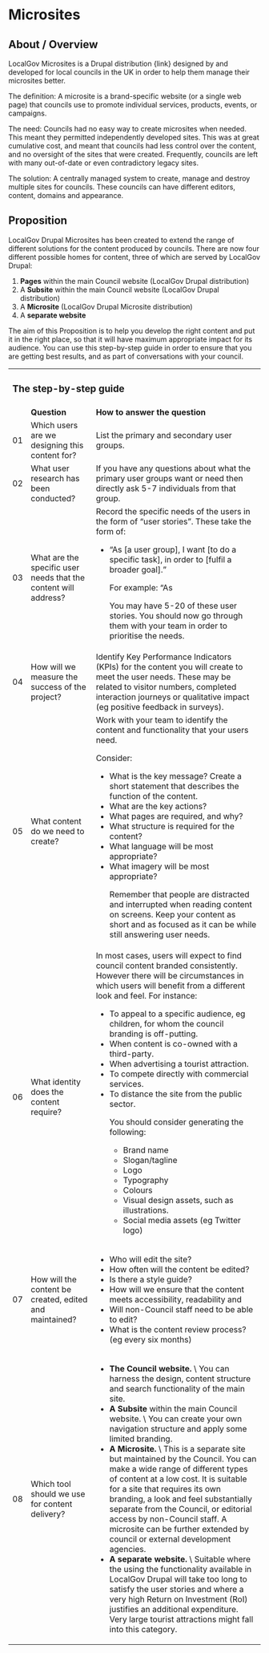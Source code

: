 # Microsites

## About / Overview

LocalGov Microsites is a Drupal distribution {link} designed by and developed for local councils in the UK in order to help them manage their microsites better. 

The definition: A microsite is a brand-specific website (or a single web page) that councils use to promote individual services, products, events, or campaigns. 

The need: Councils had no easy way to create microsites when needed. This meant they permitted independently developed sites. This was at great cumulative cost, and meant that councils had less control over the content, and no oversight of the sites that were created. Frequently, councils are left with many out-of-date or even contradictory legacy sites.

The solution: A centrally managed system to create, manage and destroy multiple sites for councils. These councils can have different editors, content, domains and appearance.


## Proposition

LocalGov Drupal Microsites has been created to extend the range of different solutions for the content produced by councils. There are now four different possible homes for content, three of which are served by LocalGov Drupal:



1. **Pages** within the main Council website (LocalGov Drupal distribution)
2. A **Subsite** within the main Council website (LocalGov Drupal distribution)
3. A **Microsite** (LocalGov Drupal Microsite distribution)
4. A **separate website**

The aim of this Proposition is to help you develop the right content and put it in the right place, so that it will have maximum appropriate impact for its audience. You can use this step-by-step guide in order to ensure that you are getting best results, and as part of conversations with your council. 


<table>
  <tr>
   <td colspan="3" >
<h3>The step-by-step guide</h3>


   </td>
  </tr>
  <tr>
   <td>
   </td>
   <td><strong>Question</strong>
   </td>
   <td><strong>How to answer the question</strong>
   </td>
  </tr>
  <tr>
   <td>01
   </td>
   <td>Which users are we designing this content for?
   </td>
   <td>List the primary and secondary user groups.
   </td>
  </tr>
  <tr>
   <td>02
   </td>
   <td>What user research has been conducted?
   </td>
   <td>If you have any questions about what the primary user groups want or need then directly ask 5-7 individuals from that group.
   </td>
  </tr>
  <tr>
   <td>03
   </td>
   <td>What are the specific user needs that the content will address?
   </td>
   <td>Record the specific needs of the users in the form of “user stories”. These take the form of:
<ul>

<li>“As [a user group], I want [to do a specific task], in order to [fulfil a broader goal].”

<p>
For example: “As
<p>
You may have 5-20 of these user stories. You should now go through them with your team in order to prioritise the needs.
</li>
</ul>
   </td>
  </tr>
  <tr>
   <td>04
   </td>
   <td>How will we measure the success of the project?
   </td>
   <td>Identify Key Performance Indicators (KPIs) for the content you will create to meet the user needs. These may be related to visitor numbers, completed interaction journeys or qualitative impact (eg positive feedback in surveys).
   </td>
  </tr>
  <tr>
   <td>05
   </td>
   <td>What content do we need to create?
   </td>
   <td>Work with your team to identify the content and functionality that your users need.
<p>
Consider:
<ul>

<li>What is the key message? Create a short statement that describes the function of the content.

<li>What are the key actions?

<li>What pages are required, and why?

<li>What structure is required for the content?

<li>What language will be most appropriate?

<li>What imagery will be most appropriate?

<p>
Remember that people are distracted and interrupted when reading content on screens. Keep your content as short and as focused as it can be while still answering user needs.
</li>
</ul>
   </td>
  </tr>
  <tr>
   <td>06
   </td>
   <td>What identity does the content require?
   </td>
   <td>In most cases, users will expect to find council content branded consistently. However there will be circumstances in which users will benefit from a different look and feel. For instance:
<ul>

<li>To appeal to a specific audience, eg children, for whom the council branding is off-putting.

<li>When content is co-owned with a third-party.

<li>When advertising a tourist attraction.

<li>To compete directly with commercial services.

<li>To distance the site from the public sector.

<p>
You should consider generating the following:
<ul>

<li>Brand name

<li>Slogan/tagline

<li>Logo

<li>Typography

<li>Colours

<li>Visual design assets, such as illustrations.

<li>Social media assets (eg Twitter logo)
</li>
</ul>
</li>
</ul>
   </td>
  </tr>
  <tr>
   <td>07
   </td>
   <td>How will the content be created, edited and maintained?
   </td>
   <td>
<ul>

<li>Who will edit the site?

<li>How often will the content be edited?

<li>Is there a style guide?

<li>How will we ensure that the content meets accessibility, readability and 

<li>Will non-Council staff need to be able to edit?

<li>What is the content review process? (eg every six months)
</li>
</ul>
   </td>
  </tr>
  <tr>
   <td>08
   </td>
   <td>Which tool should we use for content delivery?
   </td>
   <td>
<ul>

<li><strong>The Council website.</strong> \
You can harness the design, content structure and search functionality of the main site.

<li><strong>A Subsite </strong>within the main Council website.  \
You can create your own navigation structure and apply some limited branding.

<li><strong>A Microsite.</strong> \
This is a separate site but maintained by the Council. You can make a wide range of different types of content at a low cost. It is suitable for a site that requires its own branding, a look and feel substantially separate from the Council, or editorial access by non-Council staff. A microsite can be further extended by council or external development agencies.

<li><strong>A separate website.</strong> \
Suitable where the using the functionality available in LocalGov Drupal will take too long to satisfy the user stories and where a very high Return on Investment (RoI) justifies an additional expenditure. Very large tourist attractions might fall into this category.
</li>
</ul>
   </td>
  </tr>
</table>
